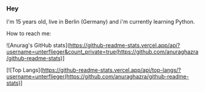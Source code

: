 ### Hey

<!--
**unterflieger/unterflieger** is a ✨ _special_ ✨ repository because its `README.md` (this file) appears on your GitHub profile.

Here are some ideas to get you started:

- 🔭 I’m currently working on ...
- 🌱 I’m currently learning ...
- 👯 I’m looking to collaborate on ...
- 🤔 I’m looking for help with ...
- 💬 Ask me about ...
- 📫 How to reach me: ...
- 😄 Pronouns: ...
- ⚡ Fun fact: ...
-->

I'm 15 years old, live in Berlin (Germany) and i'm currently learning Python.

How to reach me:
    


![Anurag's GitHub stats](https://github-readme-stats.vercel.app/api?username=unterflieger&count_private=true(https://github.com/anuraghazra/github-readme-stats)]

[![Top Langs](https://github-readme-stats.vercel.app/api/top-langs/?username=unterflieger(https://github.com/anuraghazra/github-readme-stats)]
